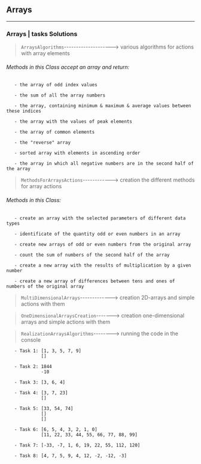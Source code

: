 ## Arrays ##
***
### Arrays | tasks Solutions ###

> `ArraysAlgorithms`--------------------> various algorithms for actions with array elements

###### Methods in this Class accept an array and return: ######

       - the array of odd index values
       
       - the sum of all the array numbers
       
       - the array, containing minimum & maximum & average values between these indices
       
       - the array with the values of peak elements
       
       - the array of common elements
       
       - the "reverse" array
       
       - sorted array with elements in ascending order
       
       - the array in which all negative numbers are in the second half of the array 

> `MethodsForArraysActions`------------> creation the different methods for array actions
    
###### Methods in this Class: ######
   
       - create an array with the selected parameters of different data types
    
       - identificate of the quantity odd or even numbers in an array
    
       - create new arrays of odd or even numbers from the original array

       - count the sum of numbers of the second half of the array
       
       - create a new array with the results of multiplication by a given number
       
       - create a new array of differences between tens and ones of numbers of the original array       

> `MultiDimensionalArrays`-------------> creation 2D-arrays and simple actions with them

> `OneDimensionalArraysCreation`-------> creation one-dimensional arrays and simple actions with them

> `RealizationArraysAlgorithms`--------> running the code in the console

       - Task 1: [1, 3, 5, 7, 9]
                 []
                 
       - Task 2: 1844
                 -10
                 
       - Task 3: [3, 6, 4]
       
       - Task 4: [3, 7, 23]
                 []
                 
       - Task 5: [33, 54, 74]
                 []
                 []
                 
       - Task 6: [6, 5, 4, 3, 2, 1, 0]
                 [11, 22, 33, 44, 55, 66, 77, 88, 99]
                 
       - Task 7: [-33, -7, 1, 6, 19, 22, 55, 112, 120]
       
       - Task 8: [4, 7, 5, 9, 4, 12, -2, -12, -3]


